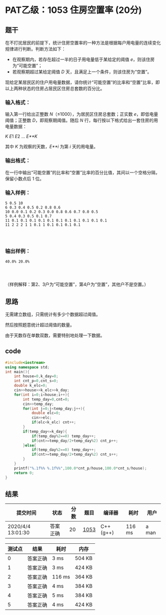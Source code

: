 # PAT乙级：**1053** **住房空置率** **(20分)**

## 题干

在不打扰居民的前提下，统计住房空置率的一种方法是根据每户用电量的连续变化规律进行判断。判断方法如下：

- 在观察期内，若存在超过一半的日子用电量低于某给定的阈值 *e*，则该住房为“可能空置”；
- 若观察期超过某给定阈值 *D* 天，且满足上一个条件，则该住房为“空置”。

现给定某居民区的住户用电量数据，请你统计“可能空置”的比率和“空置”比率，即以上两种状态的住房占居民区住房总套数的百分比。

### 输入格式：

输入第一行给出正整数 *N*（≤1000），为居民区住房总套数；正实数 *e*，即低电量阈值；正整数 *D*，即观察期阈值。随后 *N* 行，每行按以下格式给出一套住房的用电量数据：

*K* *E*1 *E*2 ... *E**K*

其中 *K* 为观察的天数，*E**i* 为第 *i* 天的用电量。

### 输出格式：

在一行中输出“可能空置”的比率和“空置”比率的百分比值，其间以一个空格分隔，保留小数点后 1 位。

### 输入样例：

```in
5 0.5 10
6 0.3 0.4 0.5 0.2 0.8 0.6
10 0.0 0.1 0.2 0.3 0.0 0.8 0.6 0.7 0.0 0.5
5 0.4 0.3 0.5 0.1 0.7
11 0.1 0.1 0.1 0.1 0.1 0.1 0.1 0.1 0.1 0.1 0.1
11 2 2 2 1 1 0.1 1 0.1 0.1 0.1 0.1

      
    
```

### 输出样例：

```out
40.0% 20.0%

      
    
```

（样例解释：第2、3户为“可能空置”，第4户为“空置”，其他户不是空置。）

## 思路

无需建立数组，只需统计有多少个数据超过阈值。

然后按照题意统计超过阈值的数量。

由于天数存在单数双数，需要特别地处理一下数据。

## code

```c++
#include<iostream>
using namespace std;
int main(){
	int house=0,k_day=0;
	int cnt_p=0,cnt_s=0;
	double k_elc=0;
	cin>>house>>k_elc>>k_day;
	for(int i=0;i<house;i++){
		int temp_day=0,cnt=0;
		cin>>temp_day;
		for(int j=0;j<temp_day;j++){
			double elc=0;
			cin>>elc;
			if(elc<k_elc) cnt++;
		}
		if(temp_day<=k_day){
			if(temp_day%2==0) temp_day++;
			if(cnt>=temp_day/2+temp_day%2) cnt_p++;
		}else{
			if(temp_day%2==0) temp_day++;
			if(cnt>=temp_day/2+temp_day%2) cnt_s++;
		}
	}
	printf("%.1f%% %.1f%%",100.0*cnt_p/house,100.0*cnt_s/house);
	return 0;
} 
```

## 结果

| 提交时间          | 状态     | 分数 | 题目                                                         | 编译器    | 耗时   | 用户  |
| ----------------- | -------- | ---- | ------------------------------------------------------------ | --------- | ------ | ----- |
| 2020/4/4 13:01:30 | 答案正确 | 20   | [1053](https://pintia.cn/problem-sets/994805260223102976/problems/994805273284165632) | C++ (g++) | 116 ms | a man |

| 测试点 | 结果     | 耗时   | 内存   |
| ------ | -------- | ------ | ------ |
| 0      | 答案正确 | 3 ms   | 504 KB |
| 1      | 答案正确 | 3 ms   | 424 KB |
| 2      | 答案正确 | 116 ms | 364 KB |
| 3      | 答案正确 | 4 ms   | 384 KB |
| 4      | 答案正确 | 5 ms   | 384 KB |
| 5      | 答案正确 | 4 ms   | 424 KB |